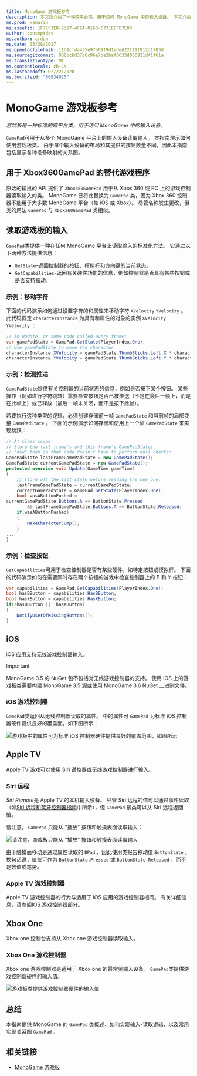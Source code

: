 ```yaml
---
title: MonoGame 游戏板参考
description: 本文档介绍了一种跨平台类，用于访问 MonoGame 中的输入设备。 本文介绍如何从游戏板读取输入，并提供示例代码。
ms.prod: xamarin
ms.assetid: 1F71F3E8-2397-4C6A-8163-6731ECFB7E03
author: conceptdev
ms.author: crdun
ms.date: 03/28/2017
ms.openlocfilehash: 11b1cfda435e97b09f9d1eded22f11f912d1783d
ms.sourcegitcommit: 008bcbd37b6c96a7be2baf0633d066931d41f61a
ms.translationtype: MT
ms.contentlocale: zh-CN
ms.lasthandoff: 07/22/2020
ms.locfileid: "86934025"
---
```

# <a name="monogame-gamepad-reference"></a>MonoGame 游戏板参考

_游戏板是一种标准的跨平台类，用于访问 MonoGame 中的输入设备。_

`GamePad`可用于从多个 MonoGame 平台上的输入设备读取输入。 本指南演示如何使用游戏板类。 由于每个输入设备的布局和其提供的按钮数量不同，因此本指南包括显示各种设备映射的关系图。

## <a name="gamepad-as-a-replacement-for-xbox360gamepad"></a>用于 Xbox360GamePad 的替代游戏程序

原始的输出的 API 提供了 `Xbox360GamePad` 用于从 Xbox 360 或 PC 上的游戏控制器读取输入的类。 MonoGame 已将此替换为 `GamePad` 类，因为 Xbox 360 控制器不能用于大多数 MonoGame 平台（如 iOS 或 Xbox）。 尽管名称发生更改，但类的用法 `GamePad` 与 `Xbox360GamePad` 类相似。

## <a name="reading-input-from-gamepad"></a>读取游戏板的输入

`GamePad`类提供一种在任何 MonoGame 平台上读取输入的标准化方法。 它通过以下两种方法提供信息：

- `GetState`–返回控制器的按钮、模拟杆和方向键的当前状态。
- `GetCapabilities`-返回有关硬件功能的信息，例如控制器是否具有某些按钮或是否支持振动。

### <a name="example-moving-a-character"></a>示例：移动字符

下面的代码演示如何通过设置字符的和属性来移动字符 `XVelocity` `YVelocity` 。 此代码假定 `characterInstance` 为具有和属性的对象的实例 `XVelocity` `YVelocity` ：

```csharp
// In Update, or some code called every frame:
var gamePadState = GamePad.GetState(PlayerIndex.One);
// Use gamePadState to move the character
characterInstance.XVelocity = gamePadState.ThumbSticks.Left.X * characterInstance.MaxSpeed;
characterInstance.YVelocity = gamePadState.ThumbSticks.Left.Y * characterInstance.MaxSpeed;
```

### <a name="example-detecting-pushes"></a>示例：检测推送

`GamePadState`提供有关控制器的当前状态的信息，例如是否按下某个按钮。 某些操作（例如进行字符跳转）需要检查按钮是否已被推送（不是在最后一帧上，而是在此帧上）或已释放（最后一帧未关闭，而不是按下此帧）。

若要执行这种类型的逻辑，必须创建存储前一帧 `GamePadState` 和当前帧的局部变量 `GamePadState` 。 下面的示例演示如何存储和使用上一个帧 `GamePadState` 来实现跳跃：

```csharp
// At class scope:
// Store the last frame's and this frame's GamePadStates.
// "new" them so that code doesn't have to perform null checks:
GamePadState lastFrameGamePadState = new GamePadState();
GamePadState currentGamePadState = new GamePadState();
protected override void Update(GameTime gameTime)
{
    // store off the last state before reading the new one:
    lastFrameGamePadState = currentGamePadState;
    currentGamePadState = GamePad.GetState(PlayerIndex.One);
    bool wasAButtonPushed =
currentGamePadState.Buttons.A == ButtonState.Pressed
        && lastFrameGamePadState.Buttons.A == ButtonState.Released;
    if(wasAButtonPushed)
    {
        MakeCharacterJump();
    }
...
}
```

### <a name="example-checking-for-buttons"></a>示例：检查按钮

`GetCapabilities`可用于检查控制器是否有某些硬件，如特定按钮或模拟杆。 下面的代码演示如何在需要同时存在两个按钮的游戏中检查控制器上的 B 和 Y 按钮：

```csharp
var capabilities = GamePad.GetCapabilities(PlayerIndex.One);
bool hasBButton = capabilities.HasBButton;
bool hasXButton = capabilities.HasXButton;
if(!hasBButton || !hasXButton)
{
    NotifyUserOfMissingButtons();
}
```

## <a name="ios"></a>iOS

iOS 应用支持无线游戏控制器输入。

> [!IMPORTANT]
> MonoGame 3.5 的 NuGet 包不包括对无线游戏控制器的支持。 使用 iOS 上的游戏板类需要构建 MonoGame 3.5 源或使用 MonoGame 3.6 NuGet 二进制文件。

### <a name="ios-game-controller"></a>iOS 游戏控制器

`GamePad`类返回从无线控制器读取的属性。 中的属性可 `GamePad` 为标准 iOS 控制器硬件提供良好的覆盖面，如下图所示：

![游戏板中的属性可为标准 iOS 控制器硬件提供良好的覆盖范围，如图所示](input-images/image1.png)

## <a name="apple-tv"></a>Apple TV

Apple TV 游戏可以使用 Siri 遥控器或无线游戏控制器进行输入。

### <a name="siri-remote"></a>Siri 远程

*Siri Remote*是 Apple TV 的本机输入设备。 尽管 Siri 远程的值可以通过事件读取（如[Siri 远程和蓝牙控制器指南](~/ios/tvos/platform/remote-bluetooth.md)中所示），但 `GamePad` 该类可以从 Siri 远程返回值。

请注意， `GamePad` 只能从 "播放" 按钮和触摸表面读取输入：

![请注意，游戏板只能从 "播放" 按钮和触摸表面读取输入](input-images/image2.png)

由于触摸面移动是通过属性读取的 `DPad` ，因此使用类报告移动值 `ButtonState` 。 换句话说，值仅可作为 `ButtonState.Pressed` 或 `ButtonState.Released` ，而不是数值或笔势。

### <a name="apple-tv-game-controller"></a>Apple TV 游戏控制器

Apple TV 游戏控制器的行为与适用于 iOS 应用的游戏控制器相同。 有关详细信息，请参阅[IOS 游戏控制器](#ios-game-controller)部分。 

## <a name="xbox-one"></a>Xbox One

Xbox one 控制台支持从 Xbox one 游戏控制器读取输入。

### <a name="xbox-one-game-controller"></a>Xbox One 游戏控制器

Xbox one 游戏控制器是适用于 Xbox one 的最常见输入设备。 `GamePad`类提供游戏控制器硬件的输入值。

![游戏板类提供游戏控制器硬件的输入值](input-images/image3.png)

## <a name="summary"></a>总结

本指南提供 MonoGame 的 `GamePad` 类概述、如何实现输入-读取逻辑，以及常用实现关系图 `GamePad` 。

## <a name="related-links"></a>相关链接

- [MonoGame 游戏板](http://www.monogame.net/documentation/?page=T_Microsoft_Xna_Framework_Input_GamePad)
